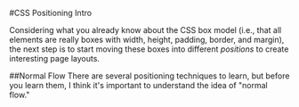 #CSS Positioning Intro

Considering what you already know about the CSS box model (i.e., that all elements are really boxes with width, height, padding, border, and margin), the next step is to start moving these boxes into different *positions* to create interesting page layouts.

##Normal Flow
There are several positioning techniques to learn, but before you learn them, I think it's important to understand the idea of "normal flow."

